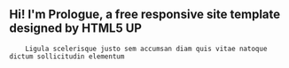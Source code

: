 ## Hi! I'm Prologue, a free responsive site template designed by HTML5 UP
		Ligula scelerisque justo sem accumsan diam quis vitae natoque dictum sollicitudin elementum
